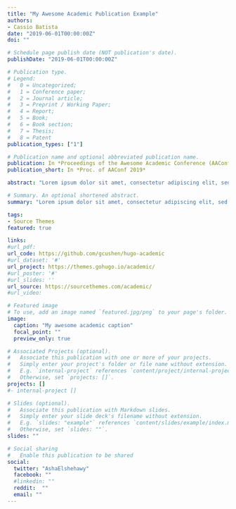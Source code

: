 ```yaml
---
title: "My Awesome Academic Publication Example"
authors:
- Cassio Batista
date: "2019-06-01T00:00:00Z"
doi: ""

# Schedule page publish date (NOT publication's date).
publishDate: "2019-06-01T00:00:00Z"

# Publication type.
# Legend: 
#   0 = Uncategorized; 
#   1 = Conference paper;
#   2 = Journal article;
#   3 = Preprint / Working Paper; 
#   4 = Report; 
#   5 = Book; 
#   6 = Book section;
#   7 = Thesis; 
#   8 = Patent
publication_types: ["1"]

# Publication name and optional abbreviated publication name.
publication: In *Proceedings of the Awesome Academic Conference (AAConf'19)*
publication_short: In *Proc. of AAConf 2019*

abstract: "Lorem ipsum dolor sit amet, consectetur adipiscing elit, sed do eiusmod tempor incididunt ut labore et dolore magna aliqua. Ut enim ad minim veniam, quis nostrud exercitation ullamco laboris nisi ut aliquip ex ea commodo consequat. Duis aute irure dolor in reprehenderit in voluptate velit esse cillum dolore eu fugiat nulla pariatur. Excepteur sint occaecat cupidatat non proident, sunt in culpa qui officia deserunt mollit anim id est laborum."

# Summary. An optional shortened abstract.
summary: "Lorem ipsum dolor sit amet, consectetur adipiscing elit, sed do eiusmod tempor incididunt ut labore et dolore magna aliqua."

tags:
- Source Themes
featured: true

links:
#url_pdf:  
url_code: https://github.com/gcushen/hugo-academic
#url_dataset: '#'
url_project: https://themes.gohugo.io/academic/
#url_poster: '#'
#url_slides: ''
url_source: https://sourcethemes.com/academic/
#url_video: 

# Featured image
# To use, add an image named `featured.jpg/png` to your page's folder. 
image:
  caption: "My awesome academic caption"
  focal_point: ""
  preview_only: true

# Associated Projects (optional).
#   Associate this publication with one or more of your projects.
#   Simply enter your project's folder or file name without extension.
#   E.g. `internal-project` references `content/project/internal-project/index.md`.
#   Otherwise, set `projects: []`.
projects: []
#- internal-project []

# Slides (optional).
#   Associate this publication with Markdown slides.
#   Simply enter your slide deck's filename without extension.
#   E.g. `slides: "example"` references `content/slides/example/index.md`.
#   Otherwise, set `slides: ""`.
slides: ""

# Social sharing
#   Enable this publication to be shared
social:
  twitter: "AshaElshehawy"
  facebook: ""
  #linkedin: ""
  reddit:  ""
  email: ""
---
```

